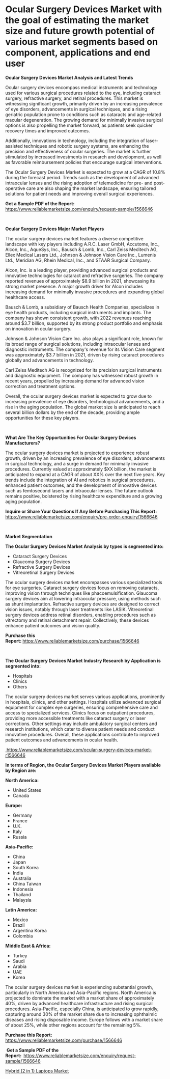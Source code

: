 <p><h1>Ocular Surgery Devices Market with the goal of estimating the market size and future growth potential of various market segments based on component, applications and end user</h1></p><p><strong>Ocular Surgery Devices Market Analysis and Latest Trends</strong></p>
<p><p>Ocular surgery devices encompass medical instruments and technology used for various surgical procedures related to the eye, including cataract surgery, refractive surgery, and retinal procedures. This market is witnessing significant growth, primarily driven by an increasing prevalence of eye disorders, advancements in surgical techniques, and a rising geriatric population prone to conditions such as cataracts and age-related macular degeneration. The growing demand for minimally invasive surgical options is also propelling the market forward, as patients seek quicker recovery times and improved outcomes.</p><p>Additionally, innovations in technology, including the integration of laser-assisted techniques and robotic surgery systems, are enhancing the precision and effectiveness of ocular surgeries. The market is further stimulated by increased investments in research and development, as well as favorable reimbursement policies that encourage surgical interventions.</p><p>The Ocular Surgery Devices Market is expected to grow at a CAGR of 10.8% during the forecast period. Trends such as the development of advanced intraocular lenses and the rising adoption of telemedicine for pre- and post-operative care are also shaping the market landscape, ensuring tailored solutions for patient needs and improving overall surgical experiences.</p></p>
<p><strong>Get a Sample PDF of the Report:&nbsp;</strong> <a href="https://www.reliablemarketsize.com/enquiry/request-sample/1566646?utm_campaign=3104&utm_medium=2&utm_source=Github&utm_content=ia&utm_term=22032025&utm_id=ocular-surgery-devices">https://www.reliablemarketsize.com/enquiry/request-sample/1566646</a></p>
<p>&nbsp;</p>
<p><strong>Ocular Surgery Devices Major Market Players</strong></p>
<p><p>The ocular surgery devices market features a diverse competitive landscape with key players including A.R.C. Laser GmbH, Accutome, Inc., Alcon, Inc., AqueSys, Inc., Bausch & Lomb, Inc., Carl Zeiss Meditech AG, Ellex Medical Lasers Ltd., Johnson & Johnson Vision Care Inc., Lumenis Ltd., Meridian AG, Rhein Medical, Inc., and STAAR Surgical Company. </p><p>Alcon, Inc. is a leading player, providing advanced surgical products and innovative technologies for cataract and refractive surgeries. The company reported revenues of approximately $8.9 billion in 2021, showcasing its strong market presence. A major growth driver for Alcon includes increasing demand for minimally invasive procedures and expanding global healthcare access.</p><p>Bausch & Lomb, a subsidiary of Bausch Health Companies, specializes in eye health products, including surgical instruments and implants. The company has shown consistent growth, with 2022 revenues reaching around $3.7 billion, supported by its strong product portfolio and emphasis on innovation in ocular surgery.</p><p>Johnson & Johnson Vision Care Inc. also plays a significant role, known for its broad range of surgical solutions, including intraocular lenses and diagnostic instruments. The company's revenue for its Vision Care segment was approximately $3.7 billion in 2021, driven by rising cataract procedures globally and advancements in technology.</p><p>Carl Zeiss Meditech AG is recognized for its precision surgical instruments and diagnostic equipment. The company has witnessed robust growth in recent years, propelled by increasing demand for advanced vision correction and treatment options.</p><p>Overall, the ocular surgery devices market is expected to grow due to increasing prevalence of eye disorders, technological advancements, and a rise in the aging population. The global market size is anticipated to reach several billion dollars by the end of the decade, providing ample opportunities for these key players.</p></p>
<p>&nbsp;</p>
<p><strong>What Are The Key Opportunities For Ocular Surgery Devices Manufacturers?</strong></p>
<p><p>The ocular surgery devices market is projected to experience robust growth, driven by an increasing prevalence of eye disorders, advancements in surgical technology, and a surge in demand for minimally invasive procedures. Currently valued at approximately $XX billion, the market is anticipated to expand at a CAGR of about XX% over the next five years. Key trends include the integration of AI and robotics in surgical procedures, enhanced patient outcomes, and the development of innovative devices such as femtosecond lasers and intraocular lenses. The future outlook remains positive, bolstered by rising healthcare expenditure and a growing aging population.</p></p>
<p><strong>Inquire or Share Your Questions If Any Before Purchasing This Report:</strong> <a href="https://www.reliablemarketsize.com/enquiry/pre-order-enquiry/1566646?utm_campaign=3104&utm_medium=2&utm_source=Github&utm_content=ia&utm_term=22032025&utm_id=ocular-surgery-devices">https://www.reliablemarketsize.com/enquiry/pre-order-enquiry/1566646</a></p>
<p>&nbsp;</p>
<p><strong>Market Segmentation</strong></p>
<p><strong>The Ocular Surgery Devices Market Analysis by types is segmented into:</strong></p>
<p><ul><li>Cataract Surgery Devices</li><li>Glaucoma Surgery Devices</li><li>Refractive Surgery Devices</li><li>Vitreoretinal Surgery Devices</li></ul></p>
<p><p>The ocular surgery devices market encompasses various specialized tools for eye surgeries. Cataract surgery devices focus on removing cataracts, improving vision through techniques like phacoemulsification. Glaucoma surgery devices aim at lowering intraocular pressure, using methods such as shunt implantation. Refractive surgery devices are designed to correct vision issues, notably through laser treatments like LASIK. Vitreoretinal surgery devices address retinal disorders, enabling procedures such as vitrectomy and retinal detachment repair. Collectively, these devices enhance patient outcomes and vision quality.</p></p>
<p><strong>Purchase this Report:&nbsp;</strong><a href="https://www.reliablemarketsize.com/purchase/1566646?utm_campaign=3104&utm_medium=2&utm_source=Github&utm_content=ia&utm_term=22032025&utm_id=ocular-surgery-devices">https://www.reliablemarketsize.com/purchase/1566646</a></p>
<p>&nbsp;</p>
<p><strong>The Ocular Surgery Devices Market Industry Research by Application is segmented into:</strong></p>
<p><ul><li>Hospitals</li><li>Clinics</li><li>Others</li></ul></p>
<p><p>The ocular surgery devices market serves various applications, prominently in hospitals, clinics, and other settings. Hospitals utilize advanced surgical equipment for complex eye surgeries, ensuring comprehensive care and access to specialized services. Clinics focus on outpatient procedures, providing more accessible treatments like cataract surgery or laser corrections. Other settings may include ambulatory surgical centers and research institutions, which cater to diverse patient needs and conduct innovative procedures. Overall, these applications contribute to improved patient outcomes and advancements in ocular health.</p></p>
<p><a href="https://www.reliablemarketsize.com/ocular-surgery-devices-market-r1566646?utm_campaign=3104&utm_medium=2&utm_source=Github&utm_content=ia&utm_term=22032025&utm_id=ocular-surgery-devices">&nbsp;https://www.reliablemarketsize.com/ocular-surgery-devices-market-r1566646</a></p>
<p><strong>In terms of Region, the Ocular Surgery Devices Market Players available by Region are:</strong></p>
<p>
    <p> <strong> North America: </strong>
        <ul>
            <li>United States</li>
            <li>Canada</li>
        </ul>
        </p> 
    <p> <strong> Europe: </strong>
        <ul>
            <li>Germany</li>
            <li>France</li>
            <li>U.K.</li>
            <li>Italy</li>
            <li>Russia</li>
        </ul>
        </p> 
    <p> <strong> Asia-Pacific: </strong>
        <ul>
            <li>China</li>
            <li>Japan</li>
            <li>South Korea</li>
            <li>India</li>
            <li>Australia</li>
            <li>China Taiwan</li>
            <li>Indonesia</li>
            <li>Thailand</li>
            <li>Malaysia</li>
        </ul>
        </p> 
    <p> <strong> Latin America: </strong>
        <ul>
            <li>Mexico</li>
            <li>Brazil</li>
            <li>Argentina Korea</li>
            <li>Colombia</li>
        </ul>
        </p> 
    <p> <strong> Middle East & Africa: </strong>
        <ul>
            <li>Turkey</li>
            <li>Saudi</li>
            <li>Arabia</li>
            <li>UAE</li>
            <li>Korea</li>
        </ul>
    </p>
    </p>
<p><p>The ocular surgery devices market is experiencing substantial growth, particularly in North America and Asia-Pacific regions. North America is projected to dominate the market with a market share of approximately 40%, driven by advanced healthcare infrastructure and rising surgical procedures. Asia-Pacific, especially China, is anticipated to grow rapidly, capturing around 30% of the market share due to increasing ophthalmic diseases and rising disposable income. Europe follows with a market share of about 25%, while other regions account for the remaining 5%.</p></p>
<p><strong>Purchase this Report: </strong><a href="https://www.reliablemarketsize.com/purchase/1566646?utm_campaign=3104&utm_medium=2&utm_source=Github&utm_content=ia&utm_term=22032025&utm_id=ocular-surgery-devices">https://www.reliablemarketsize.com/purchase/1566646</a></p>
<p>&nbsp;<strong>Get a Sample PDF of the Report:&nbsp;&nbsp;</strong><a href="https://www.reliablemarketsize.com/enquiry/request-sample/1566646?utm_campaign=3104&utm_medium=2&utm_source=Github&utm_content=ia&utm_term=22032025&utm_id=ocular-surgery-devices">https://www.reliablemarketsize.com/enquiry/request-sample/1566646</a></p>
<p><strong></strong></p>
<p><p><a href="https://github.com/geyangvayora/Market-Research-Report-List-1/blob/main/hybrid-2-in-1-laptops-market.md?utm_campaign=3104&utm_medium=2&utm_source=Github&utm_content=ia&utm_term=22032025&utm_id=ocular-surgery-devices">Hybrid (2 in 1) Laptops Market</a></p></p>